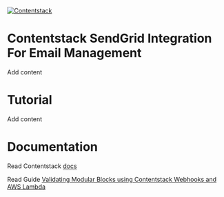 [![Contentstack](https://www.contentstack.com/docs/static/images/contentstack.png)](https://www.contentstack.com/)

# Contentstack SendGrid Integration For Email Management

Add content

# Tutorial

Add content

# Documentation

Read Contentstack [docs](https://www.contentstack.com/docs/)

Read Guide [Validating Modular Blocks using Contentstack Webhooks and AWS Lambda](#)